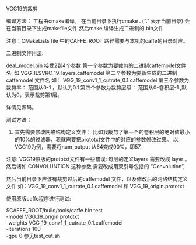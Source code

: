 
VGG19的裁剪

编译方法：
工程由cmake编译。
在当前目录下执行cmake . (“.” 表示当前目录)
会在当前目录下生成makefile文件
然后make 编译生成二进制的.bin文件

注意：CMakeLists file 中的CAFFE_ROOT 路径需要与本机的caffe的目录对应。


二进制文件用法:

 deal_model.bin 接受2到4个参数
第一个参数为要裁剪的二进制caffemodel文件名: 如 VGG_ILSVRC_19_layers.caffemodel
第二个参数为要新生成的二进制caffemodel 文件名
如： VGG_19_conv1_1_cutrate_0.1.caffemodel
第三个参数为裁剪率： 范围从0-1 ，默认为0.1 
第四个参数为裁剪层级： 范围从0-卷积层-1 ,默认为0，表示裁剪第1层。

详情见源码。

测试方法：

1.	首先需要修改网络结构定义文件：
比如我裁剪了第一个的卷积层的绝对值最小的10%的过滤器，我就需要把prototxt文件中的对应的参数修改过来。
以VGG19为例，需要将num_output 从64变成90%，即57. 
 
注意: VGG19原版的prototxt文件有一些错误:
 每层的定义layers 需要改成 layer 。
然后诸如 CONVOLUNTION 这种参数 需要改成用双引号包括的 “Convolution”,



然后当前目录下应该有裁剪过后的caffemodel 文件，以及修改后的网络结构定义文件
如：VGG_19_conv1_1_cutrate_0.1.caffemodel 和 VGG_19_origin.prototxt

使用原版caffe程序进行测试:

$CAFFE_ROOT/build/tools/caffe.bin test \
				-model	VGG_19_origin.prototxt \
				-weights VGG_19_conv1_1_cutrate_0.1.caffemodel \
				-iterations 100 \
				-gpu 0 
参见test_cut.sh


